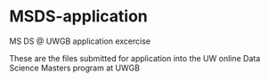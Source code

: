 # MSDS-application
MS DS @ UWGB application excercise

These are the files submitted for application into the UW online Data Science Masters program at UWGB
